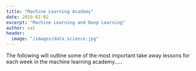 ```yaml
---
title: "Machine Learning Academy"
date: 2019-02-02
excerpt: "Machine Learning and Deep Learning"
author: sal
header:
  image: "/images/data_science.jpg"
---
```


The following will outline some of the most important take away lessons for each week in the machine learning academy.....
